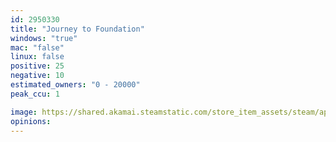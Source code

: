 ```yaml
---
id: 2950330
title: "Journey to Foundation"
windows: "true"
mac: "false"
linux: false
positive: 25
negative: 10
estimated_owners: "0 - 20000"
peak_ccu: 1

image: https://shared.akamai.steamstatic.com/store_item_assets/steam/apps/2950330/header.jpg?t=1717772424
opinions:
---
```

